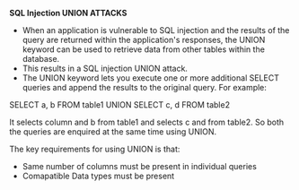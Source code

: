 **SQL Injection UNION ATTACKS**
- When an application is vulnerable to SQL injection and the results of the query are returned within the application's responses, the UNION keyword can be used to retrieve data from other tables within the database. 
- This results in a SQL injection UNION attack. 
-  The UNION keyword lets you execute one or more additional SELECT queries and append the results to the original query. For example:

SELECT a, b FROM table1 UNION SELECT c, d FROM table2

 It selects column and b from table1 and selects c and from table2. So both the queries are enquired at the same time using UNION.
 
 The key requirements for using UNION is that:
 - Same number of columns must be present in individual queries
 - Comapatible Data types must be present
